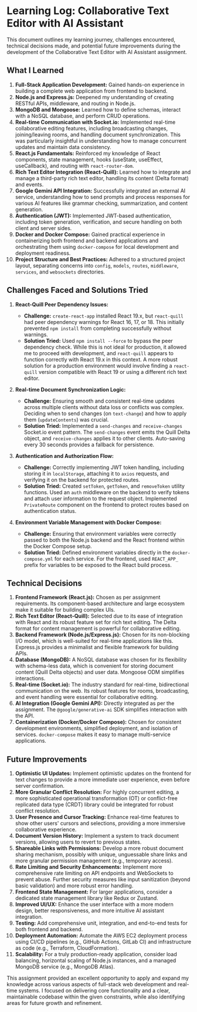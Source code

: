 # Learning Log: Collaborative Text Editor with AI Assistant

This document outlines my learning journey, challenges encountered, technical decisions made, and potential future improvements during the development of the Collaborative Text Editor with AI Assistant assignment.

## What I Learned

1.  **Full-Stack Application Development:** Gained hands-on experience in building a complete web application from frontend to backend.
2.  **Node.js and Express.js:** Deepened my understanding of creating RESTful APIs, middleware, and routing in Node.js.
3.  **MongoDB and Mongoose:** Learned how to define schemas, interact with a NoSQL database, and perform CRUD operations.
4.  **Real-time Communication with Socket.io:** Implemented real-time collaborative editing features, including broadcasting changes, joining/leaving rooms, and handling document synchronization. This was particularly insightful in understanding how to manage concurrent updates and maintain data consistency.
5.  **React.js Fundamentals:** Reinforced my knowledge of React components, state management, hooks (useState, useEffect, useCallback), and routing with `react-router-dom`.
6.  **Rich Text Editor Integration (React-Quill):** Learned how to integrate and manage a third-party rich text editor, handling its content (Delta format) and events.
7.  **Google Gemini API Integration:** Successfully integrated an external AI service, understanding how to send prompts and process responses for various AI features like grammar checking, summarization, and content generation.
8.  **Authentication (JWT):** Implemented JWT-based authentication, including token generation, verification, and secure handling on both client and server sides.
9.  **Docker and Docker Compose:** Gained practical experience in containerizing both frontend and backend applications and orchestrating them using `docker-compose` for local development and deployment readiness.
10. **Project Structure and Best Practices:** Adhered to a structured project layout, separating concerns into `config`, `models`, `routes`, `middleware`, `services`, and `websockets` directories.

## Challenges Faced and Solutions Tried

1.  **React-Quill Peer Dependency Issues:**
    *   **Challenge:** `create-react-app` installed React 19.x, but `react-quill` had peer dependency warnings for React 16, 17, or 18. This initially prevented `npm install` from completing successfully without warnings.
    *   **Solution Tried:** Used `npm install --force` to bypass the peer dependency check. While this is not ideal for production, it allowed me to proceed with development, and `react-quill` appears to function correctly with React 19.x in this context. A more robust solution for a production environment would involve finding a `react-quill` version compatible with React 19 or using a different rich text editor.

2.  **Real-time Document Synchronization Logic:**
    *   **Challenge:** Ensuring smooth and consistent real-time updates across multiple clients without data loss or conflicts was complex. Deciding when to send changes (on `text-change`) and how to apply them (`updateContents`) was crucial.
    *   **Solution Tried:** Implemented a `send-changes` and `receive-changes` Socket.io event pattern. The `send-changes` event emits the Quill Delta object, and `receive-changes` applies it to other clients. Auto-saving every 30 seconds provides a fallback for persistence.

3.  **Authentication and Authorization Flow:**
    *   **Challenge:** Correctly implementing JWT token handling, including storing it in `localStorage`, attaching it to `axios` requests, and verifying it on the backend for protected routes.
    *   **Solution Tried:** Created `setToken`, `getToken`, and `removeToken` utility functions. Used an `auth` middleware on the backend to verify tokens and attach user information to the request object. Implemented `PrivateRoute` component on the frontend to protect routes based on authentication status.

4.  **Environment Variable Management with Docker Compose:**
    *   **Challenge:** Ensuring that environment variables were correctly passed to both the Node.js backend and the React frontend within the Docker Compose setup.
    *   **Solution Tried:** Defined environment variables directly in the `docker-compose.yml` for each service. For the frontend, used `REACT_APP_` prefix for variables to be exposed to the React build process.

## Technical Decisions

1.  **Frontend Framework (React.js):** Chosen as per assignment requirements. Its component-based architecture and large ecosystem make it suitable for building complex UIs.
2.  **Rich Text Editor (React-Quill):** Selected due to its ease of integration with React and its robust feature set for rich text editing. The Delta format for content management is powerful for collaborative editing.
3.  **Backend Framework (Node.js/Express.js):** Chosen for its non-blocking I/O model, which is well-suited for real-time applications like this. Express.js provides a minimalist and flexible framework for building APIs.
4.  **Database (MongoDB):** A NoSQL database was chosen for its flexibility with schema-less data, which is convenient for storing document content (Quill Delta objects) and user data. Mongoose ODM simplifies interactions.
5.  **Real-time (Socket.io):** The industry standard for real-time, bidirectional communication on the web. Its robust features for rooms, broadcasting, and event handling were essential for collaborative editing.
6.  **AI Integration (Google Gemini API):** Directly integrated as per the assignment. The `@google/generative-ai` SDK simplifies interaction with the API.
7.  **Containerization (Docker/Docker Compose):** Chosen for consistent development environments, simplified deployment, and isolation of services. `docker-compose` makes it easy to manage multi-service applications.

## Future Improvements

1.  **Optimistic UI Updates:** Implement optimistic updates on the frontend for text changes to provide a more immediate user experience, even before server confirmation.
2.  **More Granular Conflict Resolution:** For highly concurrent editing, a more sophisticated operational transformation (OT) or conflict-free replicated data type (CRDT) library could be integrated for robust conflict resolution.
3.  **User Presence and Cursor Tracking:** Enhance real-time features to show other users' cursors and selections, providing a more immersive collaborative experience.
4.  **Document Version History:** Implement a system to track document versions, allowing users to revert to previous states.
5.  **Shareable Links with Permissions:** Develop a more robust document sharing mechanism, possibly with unique, unguessable share links and more granular permission management (e.g., temporary access).
6.  **Rate Limiting and Security Enhancements:** Implement more comprehensive rate limiting on API endpoints and WebSockets to prevent abuse. Further security measures like input sanitization (beyond basic validation) and more robust error handling.
7.  **Frontend State Management:** For larger applications, consider a dedicated state management library like Redux or Zustand.
8.  **Improved UI/UX:** Enhance the user interface with a more modern design, better responsiveness, and more intuitive AI assistant integration.
9.  **Testing:** Add comprehensive unit, integration, and end-to-end tests for both frontend and backend.
10. **Deployment Automation:** Automate the AWS EC2 deployment process using CI/CD pipelines (e.g., GitHub Actions, GitLab CI) and infrastructure as code (e.g., Terraform, CloudFormation).
11. **Scalability:** For a truly production-ready application, consider load balancing, horizontal scaling of Node.js instances, and a managed MongoDB service (e.g., MongoDB Atlas).

This assignment provided an excellent opportunity to apply and expand my knowledge across various aspects of full-stack web development and real-time systems. I focused on delivering core functionality and a clear, maintainable codebase within the given constraints, while also identifying areas for future growth and refinement.
